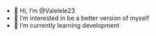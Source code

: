 - 👋 Hi, I’m @Valelele23
- 👀 I’m interested in be a better version of myself
- 🌱 I’m currently learning development

<!---
Valelele23/Valelele23 is a ✨ special ✨ repository because its `README.md` (this file) appears on your GitHub profile.
You can click the Preview link to take a look at your changes.
--->

